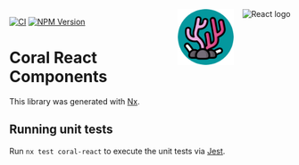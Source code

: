 <div align="right">
    <img src="https://upload.wikimedia.org/wikipedia/commons/a/a7/React-icon.svg" alt="React logo" height="100" align="right">
    <img src="https://github.com/divetool/coral/raw/main/docs/coral-logo.png" alt="Coral logo" title="Coral" width="100" align="right" style="margin-right: 1rem;"/>
</div>

[![CI](https://github.com/divetool/coral/actions/workflows/ci.yml/badge.svg)](https://github.com/divetool/coral/actions/workflows/ci.yml)
[![NPM Version](https://img.shields.io/npm/v/@divetool/coral-react?color=green&label=%40divetool%2Fcoral-react&logo=npm)](https://www.npmjs.com/@divetool/coral-react)

# Coral React Components

This library was generated with [Nx](https://nx.dev).

## Running unit tests

Run `nx test coral-react` to execute the unit tests via [Jest](https://jestjs.io).
